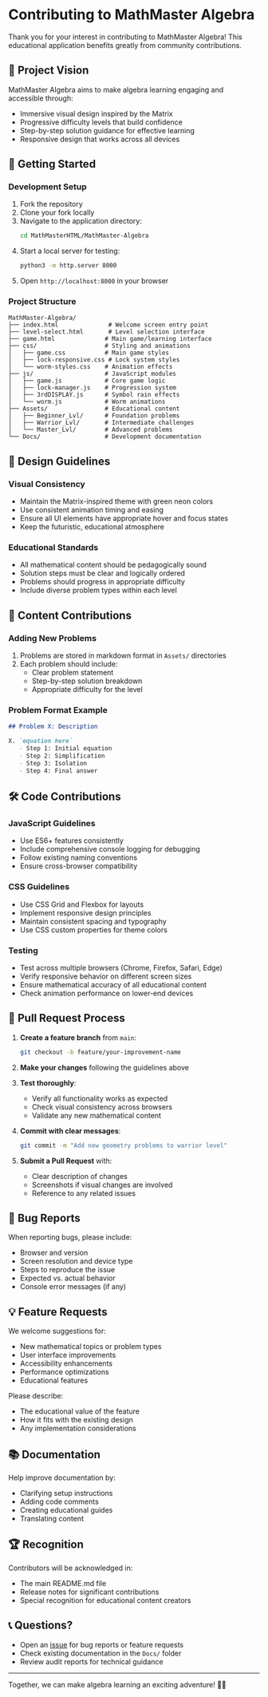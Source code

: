 # Contributing to MathMaster Algebra

Thank you for your interest in contributing to MathMaster Algebra! This educational application benefits greatly from community contributions.

## 🎯 Project Vision

MathMaster Algebra aims to make algebra learning engaging and accessible through:
- Immersive visual design inspired by the Matrix
- Progressive difficulty levels that build confidence
- Step-by-step solution guidance for effective learning
- Responsive design that works across all devices

## 🚀 Getting Started

### Development Setup

1. Fork the repository
2. Clone your fork locally
3. Navigate to the application directory:
   ```bash
   cd MathMasterHTML/MathMaster-Algebra
   ```
4. Start a local server for testing:
   ```bash
   python3 -m http.server 8000
   ```
5. Open `http://localhost:8000` in your browser

### Project Structure

```
MathMaster-Algebra/
├── index.html              # Welcome screen entry point
├── level-select.html       # Level selection interface
├── game.html              # Main game/learning interface
├── css/                   # Styling and animations
│   ├── game.css           # Main game styles
│   ├── lock-responsive.css # Lock system styles
│   └── worm-styles.css    # Animation effects
├── js/                    # JavaScript modules
│   ├── game.js            # Core game logic
│   ├── lock-manager.js    # Progression system
│   ├── 3rdDISPLAY.js      # Symbol rain effects
│   └── worm.js            # Worm animations
├── Assets/                # Educational content
│   ├── Beginner_Lvl/      # Foundation problems
│   ├── Warrior_Lvl/       # Intermediate challenges
│   └── Master_Lvl/        # Advanced problems
└── Docs/                  # Development documentation
```

## 🎨 Design Guidelines

### Visual Consistency
- Maintain the Matrix-inspired theme with green neon colors
- Use consistent animation timing and easing
- Ensure all UI elements have appropriate hover and focus states
- Keep the futuristic, educational atmosphere

### Educational Standards
- All mathematical content should be pedagogically sound
- Solution steps must be clear and logically ordered
- Problems should progress in appropriate difficulty
- Include diverse problem types within each level

## 🧮 Content Contributions

### Adding New Problems

1. Problems are stored in markdown format in `Assets/` directories
2. Each problem should include:
   - Clear problem statement
   - Step-by-step solution breakdown
   - Appropriate difficulty for the level

### Problem Format Example
```markdown
## Problem X: Description

X. `equation here`
   - Step 1: Initial equation
   - Step 2: Simplification
   - Step 3: Isolation
   - Step 4: Final answer
```

## 🛠 Code Contributions

### JavaScript Guidelines
- Use ES6+ features consistently
- Include comprehensive console logging for debugging
- Follow existing naming conventions
- Ensure cross-browser compatibility

### CSS Guidelines
- Use CSS Grid and Flexbox for layouts
- Implement responsive design principles
- Maintain consistent spacing and typography
- Use CSS custom properties for theme colors

### Testing
- Test across multiple browsers (Chrome, Firefox, Safari, Edge)
- Verify responsive behavior on different screen sizes
- Ensure mathematical accuracy of all educational content
- Check animation performance on lower-end devices

## 📝 Pull Request Process

1. **Create a feature branch** from `main`:
   ```bash
   git checkout -b feature/your-improvement-name
   ```

2. **Make your changes** following the guidelines above

3. **Test thoroughly**:
   - Verify all functionality works as expected
   - Check visual consistency across browsers
   - Validate any new mathematical content

4. **Commit with clear messages**:
   ```bash
   git commit -m "Add new geometry problems to warrior level"
   ```

5. **Submit a Pull Request** with:
   - Clear description of changes
   - Screenshots if visual changes are involved
   - Reference to any related issues

## 🐛 Bug Reports

When reporting bugs, please include:
- Browser and version
- Screen resolution and device type
- Steps to reproduce the issue
- Expected vs. actual behavior
- Console error messages (if any)

## 💡 Feature Requests

We welcome suggestions for:
- New mathematical topics or problem types
- User interface improvements
- Accessibility enhancements
- Performance optimizations
- Educational features

Please describe:
- The educational value of the feature
- How it fits with the existing design
- Any implementation considerations

## 📚 Documentation

Help improve documentation by:
- Clarifying setup instructions
- Adding code comments
- Creating educational guides
- Translating content

## 🏆 Recognition

Contributors will be acknowledged in:
- The main README.md file
- Release notes for significant contributions
- Special recognition for educational content creators

## 📞 Questions?

- Open an [issue](https://github.com/TeacherEvan/MathMasterHTML/issues) for bug reports or feature requests
- Check existing documentation in the `Docs/` folder
- Review audit reports for technical guidance

---

Together, we can make algebra learning an exciting adventure! 🧮✨